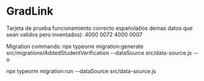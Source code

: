 
# GradLink

Tarjeta de prueba funcionamiento correcto española(los demas datos que sean validos pero inventados):
  4000 0072 4000 0007


Migration commands:
 npx typeorm migration:generate src/migrations/AddedStudentVerification --dataSource src/data-source.js --o

 npx typeorm migration:run --dataSource src/data-source.js